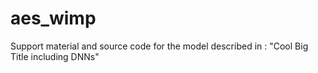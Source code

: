 # aes_wimp
Support material and source code for the model described in : "Cool Big Title including DNNs"
